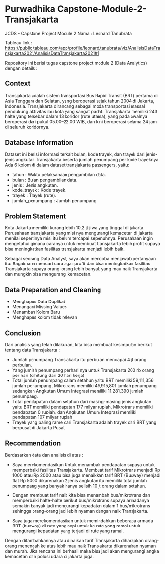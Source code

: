 # Purwadhika Capstone-Module-2-Transjakarta

JCDS - Capstone Project Module 2 Nama : Leonard Tanubrata

Tableau link : https://public.tableau.com/app/profile/leonard.tanubrata/viz/AnalisisDataTransjakarta2021/AnalisisDataTransjakarta2021#1

Repository ini berisi tugas capstone project module 2 (Data Analytics) dengan details :

## **Context**

Transjakarta adalah sistem transportasi Bus Rapid Transit (BRT) pertama di Asia Tenggara dan Selatan, yang beroperasi sejak tahun 2004
di Jakarta, Indonesia. Transjakarta dirancang sebagai moda transportasi massal pendukung aktivitas ibu kota yang sangat padat. Transjakarta memiliki 243 halte yang tersebar dalam 13 koridor (rute utama), yang pada awalnya beroperasi dari pukul 05.00–22.00 WIB, dan kini beroperasi selama 24 jam di seluruh koridornya.


## **Database Information**

Dataset ini berisi informasi terkait bulan, kode trayek, dan trayek dari jenis-jenis angkutan Transjakarta beserta jumlah penumpang per kode trayeknya. Ada 6 kolom di dalam dataset transjakarta passengers, yaitu:  

- tahun : Waktu pelaksanaan pengambilan data.
- bulan : Bulan pengambilan data.
- jenis : Jenis angkutan.
- kode_trayek : Kode trayek.
- trayek : Trayek (rute).
- jumlah_penumpang : Jumlah penumpang

## **Problem Statement**

Kota Jakarta memiliki kurang lebih 10,2 jt jiwa yang tinggal di jakarta. Perusahaan transjakarta yang misi nya mengurangi kemacetan di jakarta menilai sepertinya misi itu belum tercapai sepenuhnya. Perusahaan ingin mengetahui gimana caranya untuk membuat transjakarta lebih profit supaya bisa meningkatkan fasilitas transjakarta menjadi lebih baik.

Sebagai seorang Data Analyst, saya akan mencoba menjawab pertanyaan itu:
Bagaimana mencari cara agar profit dan bisa meningkatkan fasilitas Transjakarta supaya orang-orang lebih banyak yang mau naik Transjakarta dan mungkin bisa mengurangi kemacetan.

## **Data Preparation and Cleaning**

* Menghapus Data Duplikat
* Menangani Missing Values
* Menambah Kolom Baru
* Menghapus kolom tidak relevan

## **Conclusion**

Dari analisis yang telah dilakukan, kita bisa membuat kesimpulan berikut tentang data Transjakarta :
* Jumlah penumpang Transjakarta itu perbulan mencapai 4 jt orang perbulan.
* Yang jumlah penumpang perhari nya untuk Transjakarta 200 rb orang per hari (dihitung dari 20 hari kerja)
* Total jumlah penumpang dalam setahun yaitu BRT memiliki 59,111,356 jumlah penumpang, Mikrotrans memiliki 49,915,801 jumlah penumpang sedangkan Angkutan Umum Integrasi memiliki 11.281.390 jumlah penumpang.
* Total pendapatan dalam setahun dari masing-masing jenis angkutan yaitu BRT memiliki pendapatan 177 milyar rupiah, Mikrotrans memiliki pendapatan 0 rupiah, dan Angkutan Umum Integrasi memiliki pendapatan 107 milyar rupiah
* Trayek yang paling rame dari Transjakarta adalah trayek dari BRT yang berpusat di Jakarta Pusat

## **Recommendation**

Berdasarkan data dan analisis di atas : 

* Saya merekomendasikan Untuk menambah pendapatan supaya untuk memperbaiki fasilitas Transjakarta. Membuat tarif Mikrotrans menjadi Rp 1000 atau Rp 2000 atau bisa juga menaikkan tarif BRT (Busway) menjadi flat Rp 5000 dikarenakan 2 jenis angkutan itu memiliki total jumlah penumpang yang banyak hanya selisih 10 jt orang dalam setahun.

* Dengan membuat tarif naik kita bisa menambah bus/mikrotrans dan memperbaiki halte-halte berikut bus/mikrotrans supaya armadanya semakin banyak jadi mengurangi kepadatan dalam 1 bus/mikrotrans sehingga orang-orang jadi lebih nyaman dengan naik Transjakarta.

* Saya juga merekomendasikan untuk memindahkan beberapa armada BRT (busway) di rute yang sepi untuk ke rute yang ramai untuk mengurangi kepadatan yang terjadi di rute yang ramai.

Dengan ditambahkannya atau dinaikan tarif Transjakarta diharapkan orang-orang menengah ke atas lebih mau naik Transjakarta dikarenakan nyaman dan murah. Jika rencana ini berhasil maka bisa jadi akan mengurangi angka kemacetan dan polusi udara di jakarta juga.
